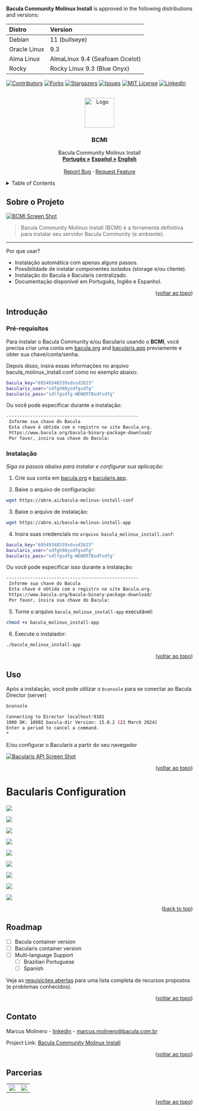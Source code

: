 **Bacula Community Molinux Install** is approved in the following distributions and versions:

| Distro       | Version                        |
|:-------------|:-------------------------------|
| Debian       | 11 (bullseye)                  |
| Oracle Linux | 9.3                            |
| Alma Linux   | AlmaLinux 9.4 (Seafoam Ocelot) |
| Rocky        | Rocky Linux 9.3 (Blue Onyx)    |

<!-- Improved compatibility of voltar ao topo link: See: https://github.com/othneildrew/Best-README-Template/pull/73 -->
<a id="readme-top"></a>
<!--
*** Thanks for checking out the Best-README-Template. If you have a suggestion
*** that would make this better, please fork the repo and create a pull request
*** or simply open an issue with the tag "enhancement".
*** Don't forget to give the project a star!
*** Thanks again! Now go create something AMAZING! :D
-->

<!-- PROJECT SHIELDS -->
<!--
*** I'm using markdown "reference style" links for readability.
*** Reference links are enclosed in brackets [ ] instead of parentheses ( ).
*** See the bottom of this document for the declaration of the reference variables
*** for contributors-url, forks-url, etc. This is an optional, concise syntax you may use.
*** https://www.markdownguide.org/basic-syntax/#reference-style-links
-->
[![Contributors][contributors-shield]][contributors-url]
[![Forks][forks-shield]][forks-url]
[![Stargazers][stars-shield]][stars-url]
[![Issues][issues-shield]][issues-url]
[![MIT License][license-shield]][license-url]
[![LinkedIn][linkedin-shield]][linkedin-url]

<!-- PROJECT LOGO -->
<br />
<div align="center">
  <a href="https://github.com/othneildrew/Best-README-Template">
    <img src="./assets/icons8-morcego-96.png" alt="Logo" width="80" height="80">
  </a>

  <h3 align="center">BCMI</h3>

  <p align="center">
    Bacula Community Molinux Install
    <br />
    <a href="https://github.com/molinux/bacula_molinux_install/blob/main/README-pt_BR.md"><strong>Portugês »</strong></a>
    <a href="https://github.com/molinux/bacula_molinux_install/blob/main/README-es.md"><strong>Español »</strong></a>
    <a href="https://github.com/molinux/bacula_molinux_install/blob/main/README-en.md"><strong>English</strong></a>
    <br />
    <br />
    <a href="https://github.com/molinux/bacula_molinux_install/issues/new?labels=bug&template=bug-report---.md">Report Bug</a>
    ·
    <a href="https://github.com/molinux/bacula_molinux_install/issues/new?labels=enhancement&template=feature-request---.md">Request Feature</a>
  </p>
</div>

<!-- TABLE OF CONTENTS -->
<details>
  <summary>Table of Contents</summary>
  <ol>
    <li>
      <a href="#about-the-project">About The Project</a>
      <ul>
        <li><a href="#built-with">Built With</a></li>
      </ul>
    </li>
    <li>
      <a href="#getting-started">Getting Started</a>
      <ul>
        <li><a href="#prerequisites">Prerequisites</a></li>
        <li><a href="#installation">Installation</a></li>
      </ul>
    </li>
    <li><a href="#usage">Usage</a></li>
    <li><a href="#roadmap">Roadmap</a></li>
    <li><a href="#contributing">Contributing</a></li>
    <li><a href="#license">License</a></li>
    <li><a href="#contact">Contact</a></li>
    <li><a href="#acknowledgments">Acknowledgments</a></li>
  </ol>
</details>

<!-- ABOUT THE PROJECT -->
## Sobre o Projeto

[![BCMI Screen Shot][product-screenshot]](https://example.com)

> Bacula Community Molinux Install (BCMI) é a ferramenta definitiva para instalar seu servidor Bacula Community (e ambiente).

---
Por que usar?

* Instalação automática com apenas alguns passos.
* Possibilidade de instalar componentes isolados (storage e/ou cliente).
* Instalação do Bacula e Bacularis centralizado.
* Documentação disponível em Português, Inglês e Espanhol.

<p align="right">(<a href="#readme-top">voltar ao topo</a>)</p>

<!-- GETTING STARTED -->
## Introdução

### Pré-requisitos

Para instalar o Bacula Community e/ou Bacularis usando o **BCMI**, você precisa criar uma conta em [bacula.org](https://www.bacula.org/bacula-binary-package-download/) and [bacularis.app](https://users.bacularis.com/user/login/) previamente e obter sua chave/conta/senha.

Depois disso, insira essas informações no arquivo bacula_molinux_install.conf como no exemplo abaixo:

```bash
bacula_key="69549348539sdvsd2623"
bacularis_user="sdfgh98ysdfgsdfg"
bacularis_pass="sdlfgsdfg-WEWERTBsdfsdfg"
```

Ou você pode especificar durante a instalação:

```bash
--------------------------------------------------
 Informe sua chave do Bacula
 Esta chave é obtida com o registro no site Bacula.org.
 https://www.bacula.org/bacula-binary-package-download/
 Por favor, insira sua chave do Bacula:
```

### Instalação

_Siga os passos abaixo para instalar e configurar sua aplicação:_

1. Crie sua conta em [bacula.org](https://www.bacula.org/bacula-binary-package-download/) e [bacularis.app](https://users.bacularis.com/user/login/).

2. Baixe o arquivo de configuração:

```sh
wget https://abre.ai/bacula-molinux-install-conf
```

3. Baixe o arquivo de instalação:

```sh
wget https://abre.ai/bacula-molinux-install-app
```

4. Insira suas credenciais no `arquivo bacula_molinux_install.conf`:

```bash
bacula_key="69549348539sdvsd2623"
bacularis_user="sdfgh98ysdfgsdfg"
bacularis_pass="sdlfgsdfg-WEWERTBsdfsdfg"
```

Ou você pode especificar isso durante a instalação:

```bash
--------------------------------------------------
 Informe sua chave do Bacula
 Esta chave é obtida com o registro no site Bacula.org.
 https://www.bacula.org/bacula-binary-package-download/
 Por favor, insira sua chave do Bacula:
```

5. Torne o arquivo `bacula_molinux_install-app` executável:

```bash
chmod +x bacula_molinux_install-app
```

6. Execute o instalador:

```bash
./bacula_molinux_install-app
```

<p align="right">(<a href="#readme-top">voltar ao topo</a>)</p>

<!-- USAGE EXAMPLES -->
## Uso

Após a instalação, você pode utilizar o `bconsole` para se conectar ao Bacula Director (server)

```bash
bconsole

Connecting to Director localhost:9101
1000 OK: 10002 bacula-dir Version: 15.0.2 (21 March 2024)
Enter a period to cancel a command.
*
```

E/ou configurar o Bacularis a partir do seu navegador

[![Bacularis API Screen Shot][bacularis-api-screenshot]](https://example.com)

<p align="right">(<a href="#readme-top">voltar ao topo</a>)</p>

# Bacularis Configuration

![](assets/bcmi-003.png)

![](assets/bcmi-004.png)

![](assets/bcmi-005.png)

![](assets/bcmi-006.png)

![](assets/bcmi-007.png)

![](assets/bcmi-008.png)

![](assets/bcmi-009.png)

![](assets/bcmi-010.png)

![](assets/bcmi-011.png)

<p align="right">(<a href="#readme-top">back to top</a>)</p>

<!-- ROADMAP -->
## Roadmap

* [ ] Bacula container version
* [ ] Bacularis container version
* [ ] Multi-language Support
  * [ ] Brazilian Portuguese
  * [ ] Spanish

Veja as [requisições abertas](https://github.com/molinux/bacula_molinux_install/issues) para uma lista completa de recursos propostos (e problemas conhecidos).

<p align="right">(<a href="#readme-top">voltar ao topo</a>)</p>

<!-- CONTRIBUTING -->
<!-- ## Contributing

Contributions are what make the open source community such an amazing place to learn, inspire, and create. Any contributions you make are **greatly appreciated**.

If you have a suggestion that would make this better, please fork the repo and create a pull request. You can also simply open an issue with the tag "enhancement".
Don't forget to give the project a star! Thanks again!

1. Fork the Project
2. Create your Feature Branch (`git checkout -b feature/AmazingFeature`)
3. Commit your Changes (`git commit -m 'Add some AmazingFeature'`)
4. Push to the Branch (`git push origin feature/AmazingFeature`)
5. Open a Pull Request

<p align="right">(<a href="#readme-top">voltar ao topo</a>)</p> -->

<!-- LICENSE
## License

Distributed under the MIT License. See `LICENSE.txt` for more information.

<p align="right">(<a href="#readme-top">voltar ao topo</a>)</p> -->

<!-- CONTACT -->
## Contato

Marcus Molinero - [linkedin](https://linkedin.com/in/marcus-molinero) - <marcus.molinero@bacula.com.br>

Project Link: [Bacula Community Molinux Install](https://github.com/molinux/bacula_molinux_install)

<p align="right">(<a href="#readme-top">voltar ao topo</a>)</p>

## Parcerias
<!-- <center> -->
<table>
 <tr>
        <td><a href="https://www.bacula.lat"><img src="./assets/Logo-Bacula-Brasil.jpg"></a></td>
        <td><a href="https://www.nomaland.com.br"><img src="./assets/Logo-Nomaland-2.png"></a></td>
 <tr>
</table>
 <!-- </center> -->

<p align="right">(<a href="#readme-top">voltar ao topo</a>)</p>

<!-- ACKNOWLEDGMENTS -->
<!-- ## Acknowledgments

Use this space to list resources you find helpful and would like to give credit to. I've included a few of my favorites to kick things off!

* [Choose an Open Source License](https://choosealicense.com)
* [GitHub Emoji Cheat Sheet](https://www.webpagefx.com/tools/emoji-cheat-sheet)
* [Malven's Flexbox Cheatsheet](https://flexbox.malven.co/)
* [Malven's Grid Cheatsheet](https://grid.malven.co/)
* [Img Shields](https://shields.io)
* [GitHub Pages](https://pages.github.com)
* [Font Awesome](https://fontawesome.com)
* [React Icons](https://react-icons.github.io/react-icons/search)

<p align="right">(<a href="#readme-top">voltar ao topo</a>)</p> -->

<!-- MARKDOWN LINKS & IMAGES -->
<!-- https://www.markdownguide.org/basic-syntax/#reference-style-links -->
[contributors-shield]: https://img.shields.io/github/contributors/othneildrew/Best-README-Template.svg?style=for-the-badge
[contributors-url]: https://github.com/othneildrew/Best-README-Template/graphs/contributors
[forks-shield]: https://img.shields.io/github/forks/othneildrew/Best-README-Template.svg?style=for-the-badge
[forks-url]: https://github.com/othneildrew/Best-README-Template/network/members
[stars-shield]: https://img.shields.io/github/stars/othneildrew/Best-README-Template.svg?style=for-the-badge
[stars-url]: https://github.com/othneildrew/Best-README-Template/stargazers
[issues-shield]: https://img.shields.io/github/issues/othneildrew/Best-README-Template.svg?style=for-the-badge
[issues-url]: https://github.com/othneildrew/Best-README-Template/issues
[license-shield]: https://img.shields.io/github/license/othneildrew/Best-README-Template.svg?style=for-the-badge
[license-url]: https://github.com/othneildrew/Best-README-Template/blob/master/LICENSE.txt
[linkedin-shield]: https://img.shields.io/badge/-LinkedIn-black.svg?style=for-the-badge&logo=linkedin&colorB=555
[linkedin-url]: https://linkedin.com/in/marcus-molinero
[product-screenshot]: assets/bcmi-001.png
[bacularis-api-screenshot]: assets/bcmi-002.png
[Next.js]: https://img.shields.io/badge/next.js-000000?style=for-the-badge&logo=nextdotjs&logoColor=white
[Next-url]: https://nextjs.org/
[React.js]: https://img.shields.io/badge/React-20232A?style=for-the-badge&logo=react&logoColor=61DAFB
[React-url]: https://reactjs.org/
[Vue.js]: https://img.shields.io/badge/Vue.js-35495E?style=for-the-badge&logo=vuedotjs&logoColor=4FC08D
[Vue-url]: https://vuejs.org/
[Angular.io]: https://img.shields.io/badge/Angular-DD0031?style=for-the-badge&logo=angular&logoColor=white
[Angular-url]: https://angular.io/
[Svelte.dev]: https://img.shields.io/badge/Svelte-4A4A55?style=for-the-badge&logo=svelte&logoColor=FF3E00
[Svelte-url]: https://svelte.dev/
[Laravel.com]: https://img.shields.io/badge/Laravel-FF2D20?style=for-the-badge&logo=laravel&logoColor=white
[Laravel-url]: https://laravel.com
[Bootstrap.com]: https://img.shields.io/badge/Bootstrap-563D7C?style=for-the-badge&logo=bootstrap&logoColor=white
[Bootstrap-url]: https://getbootstrap.com
[JQuery.com]: https://img.shields.io/badge/jQuery-0769AD?style=for-the-badge&logo=jquery&logoColor=white
[JQuery-url]: https://jquery.com
[Bash-url]: https://cdn.rawgit.com/odb/official-bash-logo/master/assets/Logos/Identity/PNG/BASH_logo-transparent-bg-color.png
